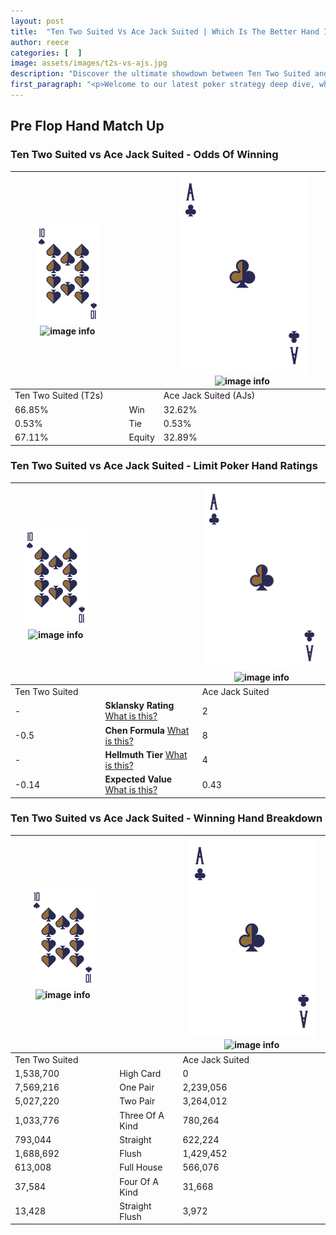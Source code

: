 ```yaml
---
layout: post
title:  "Ten Two Suited Vs Ace Jack Suited | Which Is The Better Hand In Poker? A Complete Guide"
author: reece
categories: [  ]
image: assets/images/t2s-vs-ajs.jpg
description: "Discover the ultimate showdown between Ten Two Suited and Ace Jack Suited in poker! Uncover the odds, strategies, and scenarios where one hand triumphs over the other. Get ready to up your poker game with this thrilling analysis."
first_paragraph: "<p>Welcome to our latest poker strategy deep dive, where we're pitting two distinct hands against each other in a high-stakes showdown: Ten Two Suited vs Ace Jack Suited.</p><p>In the dynamic world of poker, every decision counts, and knowing which hand holds the upper hand is key to your success at the table.</p><p>In this article, we'll dissect these two hands, explore the scenarios where one dominates the other, and equip you with the knowledge to make strategic choices that can tip the odds in your favor.</p><p>Get ready to unravel the intriguing dynamics of these poker hands and elevate your game to new heights.</p>"
---
```




[comment]: # (sp0)

## Pre Flop Hand Match Up

<div class="table hand-ratings" markdown="1"> 



### Ten Two Suited vs Ace Jack Suited - Odds Of Winning


    
| ![image info](assets/images/hand1/T.png) ![image info](assets/images/hand1/2s.png) |  | ![image info](assets/images/hand2/A.png) ![image info](assets/images/hand2/Js.png) |
| -------- | -------- | -------- |
| Ten Two Suited (T2s) |  | Ace Jack Suited (AJs) |
| 66.85% | Win | 32.62% |
| 0.53% | Tie | 0.53% |
| 67.11% | Equity | 32.89% |




[comment]: # (sp1)



### Ten Two Suited vs Ace Jack Suited - Limit Poker Hand Ratings


    
| ![image info](assets/images/hand1/T.png) ![image info](assets/images/hand1/2s.png) |  | ![image info](assets/images/hand2/A.png) ![image info](assets/images/hand2/Js.png) |
| -------- | -------- | -------- |
| Ten Two Suited |  | Ace Jack Suited |
| - | **Sklansky Rating** [What is this?](/sklansky-rating-explained) | 2 |
| -0.5 | **Chen Formula** [What is this?](/chen-formula-explained) | 8 |
| - | **Hellmuth Tier** [What is this?](/Hellmuth-tier-explained) | 4 |
| -0.14 | **Expected Value** [What is this?](/expected-value-explained) | 0.43 |




[comment]: # (sp2)



### Ten Two Suited vs Ace Jack Suited - Winning Hand Breakdown


    
| ![image info](assets/images/hand1/T.png) ![image info](assets/images/hand1/2s.png) |  | ![image info](assets/images/hand2/A.png) ![image info](assets/images/hand2/Js.png) |
| -------- | -------- | -------- |
| Ten Two Suited |  | Ace Jack Suited |
| 1,538,700 | High Card | 0 |
| 7,569,216 | One Pair | 2,239,056 |
| 5,027,220 | Two Pair | 3,264,012 |
| 1,033,776 | Three Of A Kind | 780,264 |
| 793,044 | Straight | 622,224 |
| 1,688,692 | Flush | 1,429,452 |
| 613,008 | Full House | 566,076 |
| 37,584 | Four Of A Kind | 31,668 |
| 13,428 | Straight Flush | 3,972 |




[comment]: # (sp3)



</div>

[comment]: # (sp4)



[comment]: # (sp5)

